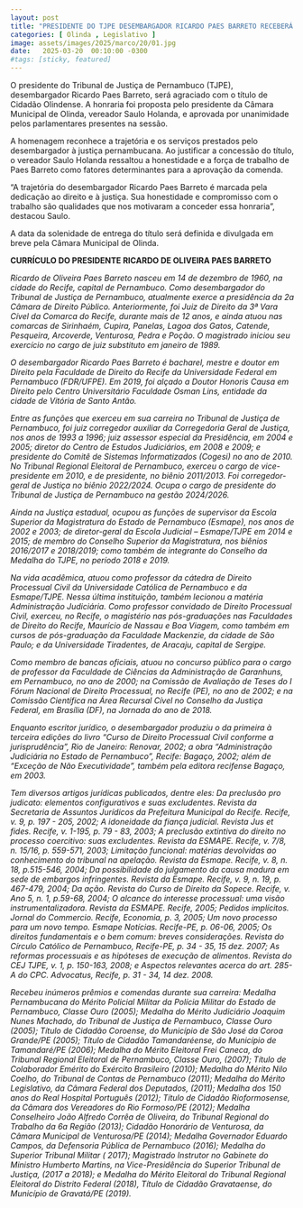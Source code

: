 ```yaml
---
layout: post
title: "PRESIDENTE DO TJPE DESEMBARGADOR RICARDO PAES BARRETO RECEBERÁ TÍTULO DE CIDADÃO OLINDENSE"
categories: [ Olinda , Legislativo ]
image: assets/images/2025/marco/20/01.jpg
date:   2025-03-20  00:10:00 -0300
#tags: [sticky, featured]
---
```

O presidente do Tribunal de Justiça de Pernambuco (TJPE), desembargador Ricardo Paes Barreto, será agraciado com o título de Cidadão Olindense. A honraria foi proposta pelo presidente da Câmara Municipal de Olinda, vereador Saulo Holanda, e aprovada por unanimidade pelos parlamentares presentes na sessão.

A homenagem reconhece a trajetória e os serviços prestados pelo desembargador à justiça pernambucana. Ao justificar a concessão do título, o vereador Saulo Holanda ressaltou a honestidade e a força de trabalho de Paes Barreto como fatores determinantes para a aprovação da comenda.

“A trajetória do desembargador Ricardo Paes Barreto é marcada pela dedicação ao direito e à justiça. Sua honestidade e compromisso com o trabalho são qualidades que nos motivaram a conceder essa honraria”, destacou Saulo.

A data da solenidade de entrega do título será definida e divulgada em breve pela Câmara Municipal de Olinda.

**CURRÍCULO DO PRESIDENTE RICARDO DE OLIVEIRA PAES BARRETO**

_Ricardo de Oliveira Paes Barreto nasceu em 14 de dezembro de 1960, na cidade do Recife, capital de Pernambuco. Como desembargador do Tribunal de Justiça de Pernambuco, atualmente exerce a presidência da 2a Câmara de Direito Público. Anteriormente, foi Juiz de Direito da 3ª Vara Cível da Comarca do Recife, durante mais de 12 anos, e ainda atuou nas comarcas de Sirinhaém, Cupira, Panelas, Lagoa dos Gatos, Catende, Pesqueira, Arcoverde, Venturosa, Pedra e Poção. O magistrado iniciou seu exercício no cargo de juiz substituto em janeiro de 1989._

_O desembargador Ricardo Paes Barreto é bacharel, mestre e doutor em Direito pela Faculdade de Direito do Recife da Universidade Federal em Pernambuco (FDR/UFPE). Em 2019, foi alçado a Doutor Honoris Causa em Direito pelo Centro Universitário Faculdade Osman Lins, entidade da cidade de Vitória de Santo Antão._

_Entre as funções que exerceu em sua carreira no Tribunal de Justiça de Pernambuco, foi juiz corregedor auxiliar da Corregedoria Geral de Justiça, nos anos de 1993 a 1996; juiz assessor especial da Presidência, em 2004 e 2005; diretor do Centro de Estudos Judiciários, em 2008 e 2009; e presidente do Comitê de Sistemas Informatizados (Cogesi) no ano de 2010. No Tribunal Regional Eleitoral de Pernambuco, exerceu o cargo de vice-presidente em 2010, e de presidente, no biênio 2011/2013. Foi corregedor-geral de Justiça no biênio 2022/2024.  Ocupa o cargo de presidente do Tribunal de Justiça de Pernambuco na gestão 2024/2026._

_Ainda na Justiça estadual, ocupou as funções de supervisor da Escola Superior da Magistratura do Estado de Pernambuco (Esmape), nos anos de 2002 e 2003; de diretor-geral da Escola Judicial – Esmape/TJPE em 2014 e 2015; de membro do Conselho Superior da Magistratura, nos biênios 2016/2017 e 2018/2019; como também de integrante do Conselho da Medalha do TJPE, no período 2018 e 2019._

_Na vida acadêmica, atuou como professor da cátedra de Direito Processual Civil da Universidade Católica de Pernambuco e da Esmape/TJPE.  Nessa última instituição, também lecionou a matéria Administração Judiciária. Como professor convidado de Direito Processual Civil, exerceu, no Recife, o magistério nas pós-graduações nas Faculdades de Direito do Recife, Maurício de Nassau e Boa Viagem, como também em cursos de pós-graduação da Faculdade Mackenzie, da cidade de São Paulo; e da Universidade Tiradentes, de Aracaju, capital de Sergipe._

_Como membro de bancas oficiais, atuou no concurso público para o cargo de professor da Faculdade de Ciências da Administração de Garanhuns, em Pernambuco, no ano de 2000; na Comissão de Avaliação de Teses do I Fórum Nacional de Direito Processual, no Recife (PE), no ano de 2002; e na Comissão Científica na Área Recursal Cível no Conselho da Justiça Federal, em Brasília (DF), na Jornada do ano de 2018._

_Enquanto escritor jurídico, o desembargador produziu o da primeira à terceira edições do livro “Curso de Direito Processual Civil conforme a jurisprudência”, Rio de Janeiro: Renovar, 2002; a obra “Administração Judiciária no Estado de Pernambuco”, Recife: Bagaço, 2002; além de “Exceção de Não Executividade”, também pela editora recifense Bagaço, em 2003._

_Tem diversos artigos jurídicas publicados, dentre eles: Da preclusão pro judicato: elementos configurativos e suas excludentes. Revista da Secretaria de Assuntos Jurídicos da Prefeitura Municipal do Recife. Recife, v. 9, p. 197 - 205, 2002; A idoneidade da fiança judicial. Revista Jus et fides. Recife, v. 1-195, p. 79 - 83, 2003; A preclusão extintiva do direito no processo coercitivo: suas excludentes. Revista da ESMAPE. Recife, v. 7/8, n. 15/16, p. 559-571, 2003; Limitação funcional: matérias devolvidas ao conhecimento do tribunal na apelação. Revista da Esmape. Recife, v. 8, n. 18, p.515-546, 2004; Da possibilidade do julgamento da causa madura em sede de embargos infringentes. Revista da Esmape. Recife, v. 9, n. 19, p. 467-479, 2004; Da ação. Revista do Curso de Direito da Sopece. Recife, v. Ano 5, n. 1, p.59-68, 2004; O alcance do interesse processual: uma visão instrumentalizadora. Revista da ESMAPE. Recife, 2005; Pedidos implícitos. Jornal do Commercio. Recife, Economia, p. 3, 2005; Um novo processo para um novo tempo. Esmape Notícias. Recife-PE, p. 06-06, 2005; Os direitos fundamentais e o bem comum: breves considerações. Revista do Círculo Católico de Pernambuco, Recife-PE, p. 34 - 35, 15 dez. 2007; As reformas processuais e as hipóteses de execução de alimentos. Revista do CEJ TJPE, v. 1, p. 150-163, 2008; e Aspectos relevantes acerca do art. 285-A do CPC. Advocatus, Recife, p. 31 - 34, 14 dez. 2008._

_Recebeu inúmeros prêmios e comendas durante sua carreira: Medalha Pernambucana do Mérito Policial Militar da Polícia Militar do Estado de Pernambuco, Classe Ouro (2005); Medalha do Mérito Judiciário Joaquim Nunes Machado, do Tribunal de Justiça de Pernambuco, Classe Ouro (2005); Título de Cidadão Coroense, do Município de São José da Coroa Grande/PE (2005); Título de Cidadão Tamandaréense, do Município de Tamandaré/PE (2006); Medalha do Mérito Eleitoral Frei Caneca, do Tribunal Regional Eleitoral de Pernambuco, Classe Ouro, (2007); Título de Colaborador Emérito do Exército Brasileiro (2010); Medalha do Mérito Nilo Coelho, do Tribunal de Contas de Pernambuco (2011); Medalha do Mérito Legislativo, da Câmara Federal dos Deputados, (2011); Medalha dos 150 anos do Real Hospital Português (2012); Título de Cidadão Rioformosense, da Câmara dos Vereadores do Rio Formoso/PE (2012); Medalha Conselheiro João Alfredo Corrêa de Oliveira, do Tribunal Regional do Trabalho da 6a Região (2013); Cidadão Honorário de Venturosa, da Câmara Municipal de Venturosa/PE (2014); Medalha Governador Eduardo Campos, da Defensoria Pública de Pernambuco (2016); Medalha do Superior Tribunal Militar ( 2017); Magistrado Instrutor no Gabinete do Ministro Humberto Martins, na Vice-Presidência do Superior Tribunal de Justiça, (2017 a 2018); e Medalha do Mérito Eleitoral do Tribunal Regional Eleitoral do Distrito Federal (2018), Título de Cidadão Gravataense, do Município de Gravatá/PE (2019)._
